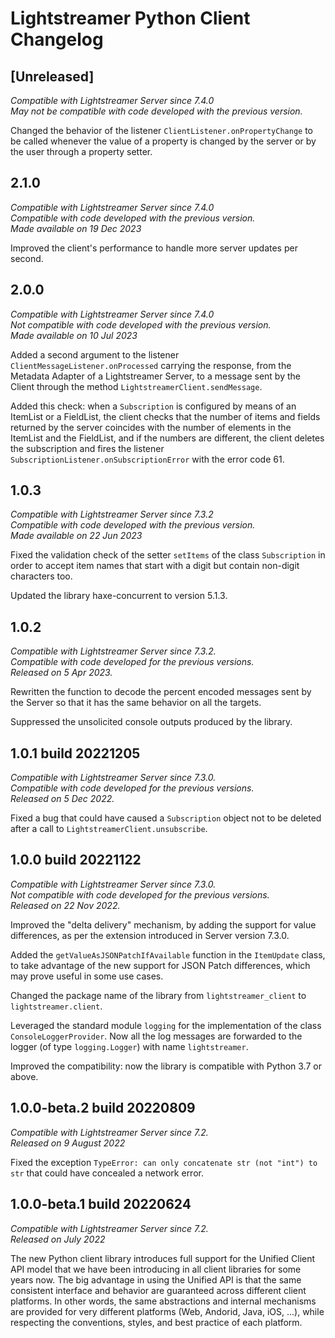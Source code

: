 # Lightstreamer Python Client Changelog

## [Unreleased]
*Compatible with Lightstreamer Server since 7.4.0*<br/>
*May not be compatible with code developed with the previous version.*<br/>

Changed the behavior of the listener `ClientListener.onPropertyChange` to be called whenever the value of a property is changed by the server or by the user through a property setter.


## 2.1.0
*Compatible with Lightstreamer Server since 7.4.0*<br/>
*Compatible with code developed with the previous version.*<br/>
*Made available on 19 Dec 2023*

Improved the client's performance to handle more server updates per second.


## 2.0.0
*Compatible with Lightstreamer Server since 7.4.0*<br/>
*Not compatible with code developed with the previous version.*<br/>
*Made available on 10 Jul 2023* 

Added a second argument to the listener `ClientMessageListener.onProcessed` carrying the response, from the Metadata Adapter of a Lightstreamer Server, to a message sent by the Client through the method `LightstreamerClient.sendMessage`.

Added this check: when a `Subscription` is configured by means of an ItemList or a FieldList, the client checks that the number of items and fields returned by the server coincides with the number of elements in the ItemList and the FieldList, and if the numbers are different, the client deletes the subscription and fires the listener `SubscriptionListener.onSubscriptionError` with the error code 61.


## 1.0.3
*Compatible with Lightstreamer Server since 7.3.2*<br/>
*Compatible with code developed with the previous version.*<br/>
*Made available on 22 Jun 2023* 

Fixed the validation check of the setter `setItems` of the class `Subscription` in order to accept item names that start with a digit but contain non-digit characters too.

Updated the library haxe-concurrent to version 5.1.3.


## 1.0.2
_Compatible with Lightstreamer Server since 7.3.2._<br>
_Compatible with code developed for the previous versions._<br>
_Released on 5 Apr 2023._

Rewritten the function to decode the percent encoded messages sent by the Server so that it has the same behavior on all the targets.

Suppressed the unsolicited console outputs produced by the library.


## 1.0.1 build 20221205
_Compatible with Lightstreamer Server since 7.3.0._<br>
_Compatible with code developed for the previous versions._<br>
_Released on 5 Dec 2022._

<!-- 2022/12/05 -->
Fixed a bug that could have caused a `Subscription` object not to be deleted after a call to `LightstreamerClient.unsubscribe`.


## 1.0.0 build 20221122
_Compatible with Lightstreamer Server since 7.3.0._<br>
_Not compatible with code developed for the previous versions._<br>
_Released on 22 Nov 2022._

Improved the "delta delivery" mechanism, by adding the support for value differences, as per the extension introduced in Server version 7.3.0.

Added the `getValueAsJSONPatchIfAvailable` function in the `ItemUpdate` class, to take advantage of the new support for JSON Patch differences, which may prove useful in some use cases.

Changed the package name of the library from `lightstreamer_client` to `lightstreamer.client`.

Leveraged the standard module `logging` for the implementation of the class `ConsoleLoggerProvider`. Now all the log messages are forwarded to the logger (of type `logging.Logger`) with name `lightstreamer`.

Improved the compatibility: now the library is compatible with Python 3.7 or above.


## 1.0.0-beta.2 build 20220809

_Compatible with Lightstreamer Server since 7.2._<br>
_Released on 9 August 2022_

Fixed the exception `TypeError: can only concatenate str (not "int") to str` that could have concealed a network error.


## 1.0.0-beta.1 build 20220624

_Compatible with Lightstreamer Server since 7.2._<br>
_Released on July 2022_

The new Python client library introduces full support for the Unified Client API model that we have been introducing in all client libraries for some years now. The big advantage in using the Unified API is that the same consistent interface and behavior are guaranteed across different client platforms. In other words, the same abstractions and internal mechanisms are provided for very different platforms (Web, Andorid, Java, iOS, ...), while respecting the conventions, styles, and best practice of each platform.
